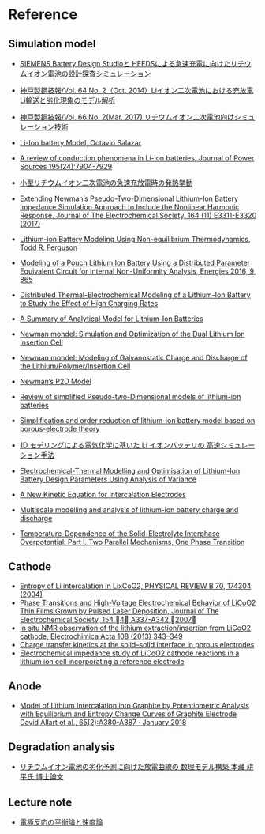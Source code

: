 # Reference

## Simulation model  

- [SIEMENS Battery Design Studioと HEEDSによる急速充電に向けたリチウムイオン電池の設計探査シミュレーション](https://mdx2.plm.automation.siemens.com/sites/default/files/Presentation/SJC2017_1-A5_SiemensPLMSoftware.pdf)  
- [神戸製鋼技報/Vol. 64 No. 2（Oct. 2014）Liイオン二次電池における充放電Li輸送と劣化現象のモデル解析](http://www.kobelco.co.jp/technology-review/pdf/64_2/099-104.pdf)  
- [神戸製鋼技報/Vol. 66 No. 2(Mar. 2017) リチウムイオン二次電池向けシミュレーション技術](http://www.kobelco.co.jp/technology-review/pdf/66_2/120-125.pdf)
- [Li-Ion battery Model, Octavio Salazar](https://pdfs.semanticscholar.org/presentation/c443/0f045ff59c48c4fe01c71c5eace00283a394.pdf)
- [A review of conduction phenomena in Li-ion batteries, Journal of Power Sources 195(24):7904-7929](https://abcd.engin.umich.edu/wp-content/uploads/sites/215/2015/04/park_review_of_conduction_phenomena.pdf)

- [小型リチウムイオン二次電池の急速充放電時の発熱挙動](http://arakilab.ynu.ac.jp/paper/paper/2004_b1.pdf)

- [Extending Newman’s Pseudo-Two-Dimensional Lithium-Ion Battery Impedance Simulation Approach to Include the Nonlinear Harmonic Response, Journal of The Electrochemical Society, 164 (11) E3311-E3320 (2017)](http://m.jes.ecsdl.org/content/164/11/E3311.full.pdf)  
- [Lithium-ion Battery Modeling Using Non-equilibrium Thermodynamics, Todd R. Ferguson](http://web.mit.edu/bazant/www/papers/pdf/Ferguson_Thesis.pdf)  
- [Modeling of a Pouch Lithium Ion Battery Using a Distributed Parameter Equivalent Circuit for Internal Non-Uniformity Analysis, Energies 2016, 9, 865](https://econpapers.repec.org/article/gamjeners/v_3a9_3ay_3a2016_3ai_3a11_3ap_3a865-_3ad_3a81291.htm)  
- [Distributed Thermal-Electrochemical Modeling of a Lithium-Ion Battery to Study the Effect of High Charging Rates](https://pdfs.semanticscholar.org/989c/9e18f451c75d5267a537fc1eb765b07e47a4.pdf)  
- [A Summary of Analytical Model for Lithium-Ion Batteries](https://pdfs.semanticscholar.org/39d4/1aa1e3f91edd8c1f3976f14286f2d4b3d057.pdf)  
- [Newman mondel: Simulation and Optimization of the Dual Lithium Ion Insertion Cell](http://citeseerx.ist.psu.edu/viewdoc/download?doi=10.1.1.874.3267&rep=rep1&type=pdf)
- [Newman mondel: Modeling of Galvanostatic Charge and Discharge of the Lithium/Polymer/Insertion Cell ](http://citeseerx.ist.psu.edu/viewdoc/download?doi=10.1.1.874.3267&rep=rep1&type=pdf)    
- [Newman’s P2D Model](https://www.sharcnet.ca/Software/Ansys/17.0/en-us/help/flu_am/th_bat_MSMD_Newman_sec.html)
- [Review of simplified Pseudo-two-Dimensional models of lithium-ion
batteries](https://www.researchgate.net/publication/305844209/download)
- [Simplification and order reduction of lithium-ion battery model based on porous-electrode theory](https://pdfs.semanticscholar.org/d1a4/cc59dbf7cb3451fccf7ef23ba9156cb088a3.pdf)  
- [1D モデリングによる電気化学に基いた Li イオンバッテリの 高速シミュレーション手法](https://www.jstage.jst.go.jp/article/jacc/59/0/59_757/_pdf/-char/ja)
- [Electrochemical-Thermal Modelling and Optimisation of Lithium-Ion Battery Design Parameters Using Analysis of Variance](http://www.mdpi.com/1996-1073/10/9/1278)  
- [A New Kinetic Equation for Intercalation Electrodes](https://pdfs.semanticscholar.org/1df4/bf41fe93d16227895200d41b70ff16c0fa14.pdf)
- [Multiscale modelling and analysis of lithium-ion battery charge and discharge](https://core.ac.uk/download/pdf/271076.pdf)
- [Temperature-Dependence of the Solid-Electrolyte Interphase Overpotential: Part I. Two Parallel Mechanisms, One Phase Transition](http://m.jes.ecsdl.org/content/165/2/A323.full.pdf)
  
## Cathode 

- [Entropy of Li intercalation in LixCoO2, PHYSICAL REVIEW B 70, 174304 (2004)](https://core.ac.uk/download/pdf/4871545.pdf)
- [Phase Transitions and High-Voltage Electrochemical Behavior of LiCoO2 Thin Films Grown by Pulsed Laser Deposition, Journal of The Electrochemical Society, 154 􏰊4􏰋 A337-A342 􏰊2007􏰋](https://pdfs.semanticscholar.org/fdd5/ad702a8a28b1171666889d6edd7a7a1f9d07.pdf)  
- [In situ NMR observation of the lithium extraction/insertion from LiCoO2 cathode, Electrochimica Acta 108 (2013) 343–349](https://repository.kulib.kyoto-u.ac.jp/dspace/bitstream/2433/179277/1/j.electacta.2013.06.120.pdf)  
- [Charge transfer kinetics at the solid–solid interface in porous electrodes](https://www.nature.com/articles/ncomms4585.pdf)  
- [Electrochemical impedance study of LiCoO2 cathode reactions in a lithium ion cell incorporating a reference electrode](https://link.springer.com/article/10.1007/s10008-015-2741-y)  

## Anode  
- [Model of Lithium Intercalation into Graphite by Potentiometric Analysis with Equilibrium and Entropy Change Curves of Graphite Electrode David Allart et al., 65(2):A380-A387 · January 2018](https://www.researchgate.net/publication/322889886_Model_of_Lithium_Intercalation_into_Graphite_by_Potentiometric_Analysis_with_Equilibrium_and_Entropy_Change_Curves_of_Graphite_Electrode)

## Degradation analysis  
- [リチウムイオン電池の劣化予測に向けた放電曲線の 数理モデル構築 本藏 耕平氏 博士論文](https://catalog.lib.kyushu-u.ac.jp/opac_download_md/1500731/eng2466_abstract.pdf)

## Lecture note
- [電極反応の平衡論と速度論](https://www.jstage.jst.go.jp/article/jcorr1954/18/8/18_8_367/_pdf)
